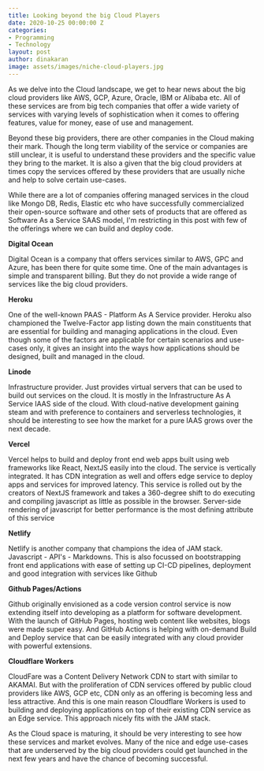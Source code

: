 ```yaml
---
title: Looking beyond the big Cloud Players
date: 2020-10-25 00:00:00 Z
categories:
- Programming
- Technology
layout: post
author: dinakaran
image: assets/images/niche-cloud-players.jpg
---
```


As we delve into the Cloud landscape, we get to hear news about the big cloud providers like AWS, GCP, Azure, Oracle, IBM or Alibaba etc. All of these services are from big tech companies that offer a wide variety of services with varying levels of sophistication when it comes to offering features, value for money, ease of use and management. 

Beyond these big providers, there are other companies in the Cloud making their mark. Though the long term viability of the service or companies are still unclear, it is useful to understand these providers and the specific value they bring to the market. It is also a given that the big cloud providers at times copy the services offered by these providers that are usually niche and help to solve certain use-cases.

 While there are a lot of companies offering managed services in the cloud like  Mongo DB, Redis, Elastic etc who have successfully commercialized their open-source software and other sets of products that are offered as Software As a Service SAAS model, I'm restricting in this post with few of the offerings where we can build and deploy code.  

**Digital Ocean**

Digital Ocean is a company that offers services similar to AWS, GPC and Azure,  has been there for quite some time. One of the main advantages is simple and transparent billing. But they do not provide a wide range of services like the big cloud providers. 

**Heroku** 

One of the well-known PAAS - Platform As A Service provider. Heroku also championed the Twelve-Factor app listing down the main constituents that are essential for building and managing applications in the cloud. Even though some of the factors are applicable for certain scenarios and use-cases only, it gives an insight into the ways how applications should be designed, built and managed in the cloud. 

**Linode** 

Infrastructure provider. Just provides virtual servers that can be used to build out services on the cloud. It is mostly in the Infrastructure As A Service IAAS  side of the cloud. With cloud-native development gaining steam and with preference to containers and serverless technologies, it should be interesting to see how the market for a pure IAAS grows over the next decade.

**Vercel** 

Vercel helps to build and deploy front end web apps built using web frameworks like React, NextJS easily into the cloud. The service is vertically integrated. It has CDN integration as well and offers edge service to deploy apps and services for improved latency. This service is rolled out by the creators of NextJS framework and takes a 360-degree shift to do executing and compiling javascript as little as possible in the browser. Server-side rendering of javascript for better performance is the most defining attribute of this service

**Netlify**

Netlify is another company that champions the idea of JAM stack. Javascript - API's - Markdowns. This is also focussed on bootstrapping front end applications with ease of setting up CI-CD pipelines, deployment and good  integration with services like Github

**Github Pages/Actions** 

Github originally envisioned as a code version control service is now extending itself into developing as a platform for software development. With the launch of GitHub Pages, hosting web content like websites, blogs were made super easy. And GitHub Actions is helping with on-demand Build and Deploy service that can be easily integrated with any cloud provider with powerful extensions. 

**Cloudflare Workers** 

CloudFare was a Content Delivery Network CDN to start with similar to AKAMAI. But with the proliferation of CDN  services offered by public cloud providers like AWS, GCP etc, CDN only as an offering is becoming less and less attractive. And this is one main reason Cloudflare Workers is used to building and deploying applications on top of their existing CDN service as an Edge service. This approach nicely fits with the JAM stack. 

As the Cloud space is maturing, it should be very interesting to see how these services and market evolves. Many of the nice and edge use-cases that are underserved by the big cloud providers could get launched in the next few years and have the chance of becoming successful.
